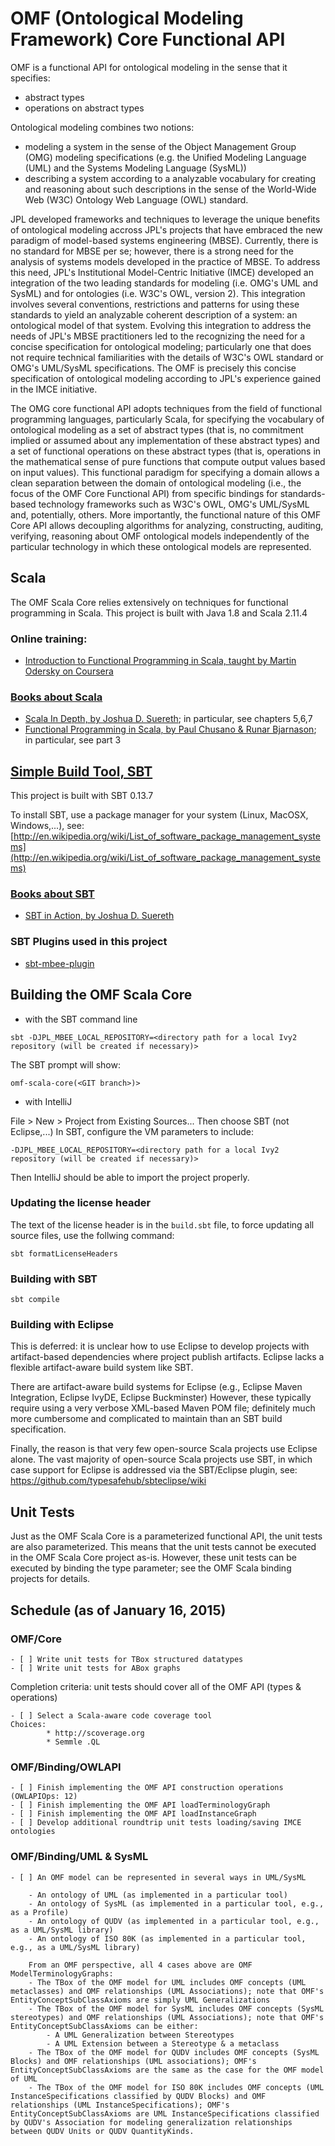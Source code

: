 # OMF (Ontological Modeling Framework) Core Functional API

OMF is a functional API for ontological modeling in the sense that it specifies:
- abstract types
- operations on abstract types

Ontological modeling combines two notions: 
- modeling a system in the sense of the Object Management Group (OMG) modeling specifications (e.g. the Unified Modeling Language (UML) and the Systems Modeling Language (SysML)) 
- describing a system according to a analyzable vocabulary for creating and reasoning about such descriptions in the sense of the World-Wide Web (W3C) Ontology Web Language (OWL) standard.

JPL developed frameworks and techniques to leverage the unique benefits of ontological modeling accross JPL's projects that have embraced the new paradigm of model-based systems engineering (MBSE). Currently, there is no standard for MBSE per se; however, there is a strong need for the analysis of systems models developed in the practice of MBSE. To address this need, JPL's Institutional Model-Centric Initiative (IMCE) developed an integration of the two leading standards for modeling (i.e. OMG's UML and SysML) and for ontologies (i.e. W3C's OWL, version 2). This integration involves several conventions, restrictions and patterns for using these standards to yield an analyzable coherent description of a system: an ontological model of that system. Evolving this integration to address the needs of JPL's MBSE practitioners led to the recognizing the need for a concise specification for ontological modeling; particularly one that does not require technical familiarities with the details of W3C's OWL standard or OMG's UML/SysML specifications. The OMF is precisely this concise specification of ontological modeling according to JPL's experience gained in the IMCE initiative.

The OMG core functional API adopts techniques from the field of functional programming languages, particularly Scala, for specifying the vocabulary of ontological modeling as a set of abstract types (that is, no commitment implied or assumed about any implementation of these abstract types) and a set of functional operations on these abstract types (that is, operations in the mathematical sense of pure functions that compute output values based on input values). This functional paradigm for specifying a domain allows a clean separation between the domain of ontological modeling (i.e., the focus of the OMF Core Functional API) from specific bindings for standards-based technology frameworks such as W3C's OWL, OMG's UML/SysML and, potentially, others. More importantly, the functional nature of this OMF Core API allows decoupling algorithms for analyzing, constructing, auditing, verifying, reasoning about OMF ontological models independently of the particular technology in which these ontological models are represented. 

## Scala

The OMF Scala Core relies extensively on techniques for functional programming in Scala.
This project is built with Java 1.8 and Scala 2.11.4

### Online training:
- [Introduction to Functional Programming in Scala, taught by Martin Odersky on Coursera](https://www.coursera.org/course/progfun) 

### [Books about Scala](http://www.scala-lang.org/documentation/books.html)

- [Scala In Depth, by Joshua D. Suereth](http://www.manning.com/suereth); in particular, see chapters 5,6,7
- [Functional Programming in Scala, by Paul Chusano & Runar Bjarnason](http://manning.com/bjarnason/); in particular, see part 3

## [Simple Build Tool, SBT](http://www.scala-sbt.org/documentation.html)

This project is built with SBT 0.13.7

To install SBT, use a package manager for your system (Linux, MacOSX, Windows,...), 
see: [http://en.wikipedia.org/wiki/List_of_software_package_management_systems](http://en.wikipedia.org/wiki/List_of_software_package_management_systems)

### [Books about SBT](http://www.scala-lang.org/documentation/books.html)

- [SBT in Action, by Joshua D. Suereth](http://www.manning.com/suereth2/)

### SBT Plugins used in this project

- [sbt-mbee-plugin](https://github.jpl.nasa.gov/secae/sbt.mbee.plugin)

## Building the OMF Scala Core

* with the SBT command line

```
sbt -DJPL_MBEE_LOCAL_REPOSITORY=<directory path for a local Ivy2 repository (will be created if necessary)>
```

The SBT prompt will show:

```
omf-scala-core(<GIT branch>)>
```

* with IntelliJ

File > New > Project from Existing Sources...
Then choose SBT (not Eclipse,...)
In SBT, configure the VM parameters to include:

```
-DJPL_MBEE_LOCAL_REPOSITORY=<directory path for a local Ivy2 repository (will be created if necessary)>
```

Then IntelliJ should be able to import the project properly.

### Updating the license header

The text of the license header is in the `build.sbt` file, to force updating all source files, use the follwing command:

```
sbt formatLicenseHeaders
```

### Building with SBT

```
sbt compile
```

### Building with Eclipse

This is deferred: it is unclear how to use Eclipse to develop projects with artifact-based dependencies
where project publish artifacts. Eclipse lacks a flexible artifact-aware build system like SBT.

There are artifact-aware build systems for Eclipse (e.g., Eclipse Maven Integration, Eclipse IvyDE, Eclipse Buckminster)
However, these typically require using a very verbose XML-based Maven POM file; definitely much more cumbersome
and complicated to maintain than an SBT build specification.

Finally, the reason is that very few open-source Scala projects use Eclipse alone.
The vast majority of open-source Scala projects use SBT, in which case support for Eclipse
is addressed via the SBT/Eclipse plugin, see: https://github.com/typesafehub/sbteclipse/wiki

## Unit Tests

Just as the OMF Scala Core is a parameterized functional API, the unit tests are also parameterized.
This means that the unit tests cannot be executed in the OMF Scala Core project as-is.
However, these unit tests can be executed by binding the type parameter; see the OMF Scala binding projects for details.

## Schedule (as of January 16, 2015)

### OMF/Core

	- [ ] Write unit tests for TBox structured datatypes
	- [ ] Write unit tests for ABox graphs

Completion criteria: unit tests should cover all of the OMF API (types & operations)

	- [ ] Select a Scala-aware code coverage tool
	Choices:
    		* http://scoverage.org
    		* Semmle .QL

### OMF/Binding/OWLAPI

	- [ ] Finish implementing the OMF API construction operations (OWLAPIOps: 12)
	- [ ] Finish implementing the OMF API loadTerminologyGraph
	- [ ] Finish implementing the OMF API loadInstanceGraph
	- [ ] Develop additional roundtrip unit tests loading/saving IMCE ontologies

### OMF/Binding/UML & SysML

	- [ ] An OMF model can be represented in several ways in UML/SysML

		- An ontology of UML (as implemented in a particular tool)
		- An ontology of SysML (as implemented in a particular tool, e.g., as a Profile)
		- An ontology of QUDV (as implemented in a particular tool, e.g., as a UML/SysML library)
		- An ontology of ISO 80K (as implemented in a particular tool, e.g., as a UML/SysML library)
		
		From an OMF perspective, all 4 cases above are OMF ModelTerminologyGraphs:
		- The TBox of the OMF model for UML includes OMF concepts (UML metaclasses) and OMF relationships (UML Associations); note that OMF's EntityConceptSubClassAxioms are simply UML Generalizations
		- The TBox of the OMF model for SysML includes OMF concepts (SysML stereotypes) and OMF relationships (UML Associations); note that OMF's EntityConceptSubClassAxioms can be either:
			- A UML Generalization between Stereotypes
			- A UML Extension between a Stereotype & a metaclass
		- The TBox of the OMF model for QUDV includes OMF concepts (SysML Blocks) and OMF relationships (UML associations); OMF's EntityConceptSubClassAxioms are the same as the case for the OMF model of UML
		- The TBox of the OMF model for ISO 80K includes OMF concepts (UML InstanceSpecifications classified by QUDV Blocks) and OMF relationships (UML InstanceSpecifications); OMF's EntityConceptSubClassAxioms are UML InstanceSpecifications classified by QUDV's Association for modeling generalization relationships between QUDV Units or QUDV QuantityKinds.
